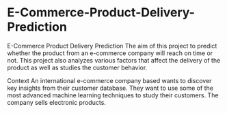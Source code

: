 # E-Commerce-Product-Delivery-Prediction

E-Commerce Product Delivery Prediction
The aim of this project to predict whether the product from an e-commerce company will reach on time or not. This project also analyzes various factors that affect the delivery of the product as well as studies the customer behavior.

Context
An international e-commerce company based wants to discover key insights from their customer database. They want to use some of the most advanced machine learning techniques to study their customers. The company sells electronic products.
